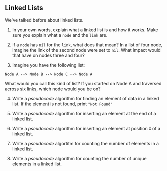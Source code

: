 ## Linked Lists

We've talked before about linked lists.

1. In your own words, explain what a linked list is and how it works. Make sure you explain what a `node` and the `link` are.

2. If a `node` has `nil` for the `link`, what does that mean? In a list of four node, imagine the link of the second node were set to `nil`. What impact would that have on nodes three and four?

3. Imagine you have the following list:

```
Node A --> Node B --> Node C --> Node A
```

What would you call this kind of list? If you started on Node A and traversed across six links, which node would you be on?

4. Write a *pseudocode* algorithm for finding an element of data in a linked list. If the element is not found, print `"Not Found"`

5. Write a *pseudocode* algorithm for inserting an element at the end of a linked list.

6. Write a *pseudocode* algorithm for inserting an element at position `X` of a linked list.

7. Write a *pseudocode* algortitm for counting the number of elements in a linked list.

8. Write a *pseudocode* algorithm for counting the number of unique elements in a linked list.
